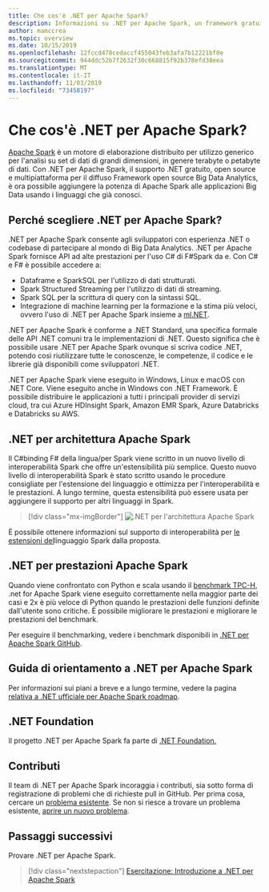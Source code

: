 ```yaml
---
title: Che cos'è .NET per Apache Spark?
description: Informazioni su .NET per Apache Spark, un framework gratuito, open source e multipiattaforma per analisi di Big Data che consente di usare Spark ovunque si scriva codice .NET.
author: mamccrea
ms.topic: overview
ms.date: 10/15/2019
ms.openlocfilehash: 12fccd478cedaccf455043feb3afa7b12221bf0e
ms.sourcegitcommit: 944ddc52b7f2632f30c668815f92b378efd38eea
ms.translationtype: MT
ms.contentlocale: it-IT
ms.lasthandoff: 11/03/2019
ms.locfileid: "73458197"
---
```

# <a name="what-is-net-for-apache-spark"></a>Che cos'è .NET per Apache Spark?

[Apache Spark](what-is-spark.md) è un motore di elaborazione distribuito per utilizzo generico per l'analisi su set di dati di grandi dimensioni, in genere terabyte o petabyte di dati. Con .NET per Apache Spark, il supporto .NET gratuito, open source e multipiattaforma per il diffuso Framework open source Big Data Analytics, è ora possibile aggiungere la potenza di Apache Spark alle applicazioni Big Data usando i linguaggi che già conosci.

## <a name="why-choose-net-for-apache-spark"></a>Perché scegliere .NET per Apache Spark?

.NET per Apache Spark consente agli sviluppatori con esperienza .NET o codebase di partecipare al mondo di Big Data Analytics. .NET per Apache Spark fornisce API ad alte prestazioni per l'uso C# di F#Spark da e. Con C# e F# è possibile accedere a:

* Dataframe e SparkSQL per l'utilizzo di dati strutturati.
* Spark Structured Streaming per l'utilizzo di dati di streaming.
* Spark SQL per la scrittura di query con la sintassi SQL.
* Integrazione di machine learning per la formazione e la stima più veloci, ovvero l'uso di .NET per Apache Spark insieme a [ml.NET](https://dot.net/ml).

.NET per Apache Spark è conforme a .NET Standard, una specifica formale delle API .NET comuni tra le implementazioni di .NET. Questo significa che è possibile usare .NET per Apache Spark ovunque si scriva codice .NET, potendo così riutilizzare tutte le conoscenze, le competenze, il codice e le librerie già disponibili come sviluppatori .NET.

.NET per Apache Spark viene eseguito in Windows, Linux e macOS con .NET Core. Viene eseguito anche in Windows con .NET Framework. È possibile distribuire le applicazioni a tutti i principali provider di servizi cloud, tra cui Azure HDInsight Spark, Amazon EMR Spark, Azure Databricks e Databricks su AWS.

## <a name="net-for-apache-spark-architecture"></a>.NET per architettura Apache Spark

Il C#binding F# della lingua/per Spark viene scritto in un nuovo livello di interoperabilità Spark che offre un'estensibilità più semplice. Questo nuovo livello di interoperabilità Spark è stato scritto usando le procedure consigliate per l'estensione del linguaggio e ottimizza per l'interoperabilità e le prestazioni. A lungo termine, questa estensibilità può essere usata per aggiungere il supporto per altri linguaggi in Spark.

> [!div class="mx-imgBorder"]
> ![.NET per l'architettura Apache Spark](media/dotnet-spark-architecture.png)

È possibile ottenere informazioni sul supporto di interoperabilità per [le estensioni del](https://issues.apache.org/jira/browse/SPARK-26257)linguaggio Spark dalla proposta.

## <a name="net-for-apache-spark-performance"></a>.NET per prestazioni Apache Spark

Quando viene confrontato con Python e scala usando il [benchmark TPC-H](http://www.tpc.org/tpch/), .net for Apache Spark viene eseguito correttamente nella maggior parte dei casi e 2x è più veloce di Python quando le prestazioni delle funzioni definite dall'utente sono critiche. È possibile migliorare le prestazioni e migliorare le prestazioni del benchmark.

Per eseguire il benchmarking, vedere i benchmark disponibili in [.NET per Apache Spark GitHub](https://github.com/dotnet/spark/tree/master/benchmark).

## <a name="net-for-apache-spark-roadmap"></a>Guida di orientamento a .NET per Apache Spark

Per informazioni sui piani a breve e a lungo termine, vedere la pagina [relativa a .NET ufficiale per Apache Spark roadmap](https://github.com/dotnet/spark/blob/master/ROADMAP.md).

## <a name="net-foundation"></a>.NET Foundation

Il progetto .NET per Apache Spark fa parte di [.NET Foundation.](https://www.dotnetfoundation.org/)

## <a name="contributions"></a>Contributi

Il team di .NET per Apache Spark incoraggia i contributi, sia sotto forma di registrazione di problemi che di richieste pull in GitHub. Per prima cosa, cercare un [problema esistente](https://github.com/dotnet/spark/issues). Se non si riesce a trovare un problema esistente, [aprire un nuovo problema](https://github.com/dotnet/spark/issues?utf8=%E2%9C%93&q=is%3Aissue+is%3Aopen+).

## <a name="next-steps"></a>Passaggi successivi

Provare .NET per Apache Spark.
> [!div class="nextstepaction"]
> [Esercitazione: Introduzione a .NET per Apache Spark](./tutorials/get-started.md)
